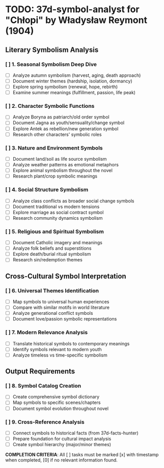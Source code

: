# TODO: 37d-symbol-analyst for "Chłopi" by Władysław Reymont (1904)

## Literary Symbolism Analysis

### [ ] 1. Seasonal Symbolism Deep Dive
- [ ] Analyze autumn symbolism (harvest, aging, death approach)
- [ ] Document winter themes (hardship, isolation, dormancy)
- [ ] Explore spring symbolism (renewal, hope, rebirth)
- [ ] Examine summer meanings (fulfillment, passion, life peak)

### [ ] 2. Character Symbolic Functions
- [ ] Analyze Boryna as patriarch/old order symbol
- [ ] Document Jagna as youth/sensuality/change symbol
- [ ] Explore Antek as rebellion/new generation symbol
- [ ] Research other characters' symbolic roles

### [ ] 3. Nature and Environment Symbols
- [ ] Document land/soil as life source symbolism
- [ ] Analyze weather patterns as emotional metaphors
- [ ] Explore animal symbolism throughout the novel
- [ ] Research plant/crop symbolic meanings

### [ ] 4. Social Structure Symbolism
- [ ] Analyze class conflicts as broader social change symbols
- [ ] Document traditional vs modern tensions
- [ ] Explore marriage as social contract symbol
- [ ] Research community dynamics symbolism

### [ ] 5. Religious and Spiritual Symbolism
- [ ] Document Catholic imagery and meanings
- [ ] Analyze folk beliefs and superstitions
- [ ] Explore death/burial ritual symbolism
- [ ] Research sin/redemption themes

## Cross-Cultural Symbol Interpretation

### [ ] 6. Universal Themes Identification
- [ ] Map symbols to universal human experiences
- [ ] Compare with similar motifs in world literature
- [ ] Analyze generational conflict symbols
- [ ] Document love/passion symbolic representations

### [ ] 7. Modern Relevance Analysis
- [ ] Translate historical symbols to contemporary meanings
- [ ] Identify symbols relevant to modern youth
- [ ] Analyze timeless vs time-specific symbolism

## Output Requirements

### [ ] 8. Symbol Catalog Creation
- [ ] Create comprehensive symbol dictionary
- [ ] Map symbols to specific scenes/chapters
- [ ] Document symbol evolution throughout novel

### [ ] 9. Cross-Reference Analysis
- [ ] Connect symbols to historical facts (from 37d-facts-hunter)
- [ ] Prepare foundation for cultural impact analysis
- [ ] Create symbol hierarchy (major/minor themes)

**COMPLETION CRITERIA**: All [ ] tasks must be marked [x] with timestamp when completed, [0] if no relevant information found.